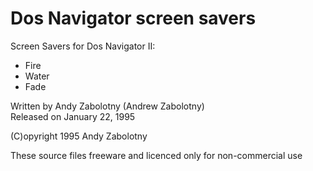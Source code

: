 # Dos Navigator screen savers
Screen Savers for Dos Navigator II:
- Fire
- Water
- Fade 

Written by Andy Zabolotny (Andrew Zabolotny)  
Released on January 22, 1995

(C)opyright 1995 Andy Zabolotny

These source files freeware and licenced only for non-commercial use
